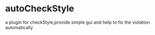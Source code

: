 autoCheckStyle
==============

a plugin for checkStyle,provide simple gui and help to fix the violation automatically
